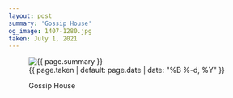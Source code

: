 ```yaml
---
layout: post
summary: 'Gossip House'
og_image: 1407-1280.jpg
taken: July 1, 2021
---
```


<figure class="post" data-src="{{ site.assets_url }}/{{ page.og_image }}">
<img alt="{{ page.summary }}" sizes="(min-width: 700px) 50vw, calc(100vw - 2rem)" src="{{ site.assets_url }}/1407-640.jpg" srcset="{{ site.assets_url }}/1407-320.jpg 320w, {{ site.assets_url }}/1407-640.jpg 640w, {{ site.assets_url }}/1407-960.jpg 960w, {{ site.assets_url }}/1407-1280.jpg 1280w"/>
<figcaption>
<time>{{ page.taken | default: page.date | date: "%B %-d, %Y" }}</time>
<p>Gossip House</p>
</figcaption>
</figure>
